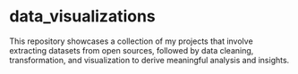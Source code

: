 # data_visualizations
This repository showcases a collection of my projects that involve extracting datasets from open sources, followed by data cleaning, transformation, and visualization to derive meaningful analysis and insights.
